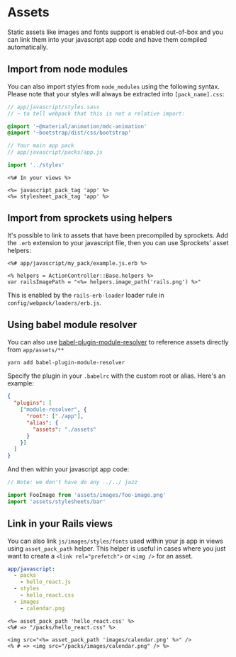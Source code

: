 # Assets


Static assets like images and fonts support is enabled out-of-box
and you can link them into your javascript app code and have them
compiled automatically.


## Import from node modules

You can also import styles from `node_modules` using the following syntax.
Please note that your styles will always be extracted into `[pack_name].css`:

```sass
// app/javascript/styles.sass
// ~ to tell webpack that this is not a relative import:

@import '~@material/animation/mdc-animation'
@import '~bootstrap/dist/css/bootstrap'
```

```js
// Your main app pack
// app/javascript/packs/app.js

import '../styles'
```

```erb
<%# In your views %>

<%= javascript_pack_tag 'app' %>
<%= stylesheet_pack_tag 'app' %>
```


## Import from sprockets using helpers

It's possible to link to assets that have been precompiled by sprockets. Add the `.erb` extension to your javascript file, then you can use Sprockets' asset helpers:

```erb
<%# app/javascript/my_pack/example.js.erb %>

<% helpers = ActionController::Base.helpers %>
var railsImagePath = "<%= helpers.image_path('rails.png') %>"
```

This is enabled by the `rails-erb-loader` loader rule in `config/webpack/loaders/erb.js`.


## Using babel module resolver

You can also use [babel-plugin-module-resolver](https://github.com/tleunen/babel-plugin-module-resolver) to reference assets directly from `app/assets/**`

```bash
yarn add babel-plugin-module-resolver
```

Specify the plugin in your `.babelrc` with the custom root or alias. Here's an example:

```json
{
  "plugins": [
    ["module-resolver", {
      "root": ["./app"],
      "alias": {
        "assets": "./assets"
      }
    }]
  ]
}
```

And then within your javascript app code:

```js
// Note: we don't have do any ../../ jazz

import FooImage from 'assets/images/foo-image.png'
import 'assets/stylesheets/bar'
```


## Link in your Rails views

You can also link `js/images/styles/fonts` used within your js app in views using
`asset_pack_path` helper. This helper is useful in cases where you just want to
create a `<link rel="prefetch">` or `<img />` for an asset.

```yml
app/javascript:
  - packs
    - hello_react.js
  - styles
    - hello_react.css
  - images
    - calendar.png
```

```erb
<%= asset_pack_path 'hello_react.css' %>
<%# => "/packs/hello_react.css" %>

<img src="<%= asset_pack_path 'images/calendar.png' %>" />
<% # => <img src="/packs/images/calendar.png" /> %>
```
